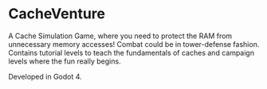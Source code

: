 # CacheVenture
A Cache Simulation Game, where you need to protect the RAM from unnecessary memory accesses! Combat could be in tower-defense fashion. Contains tutorial levels to teach the fundamentals of caches and campaign levels where the fun really begins.

Developed in Godot 4.
